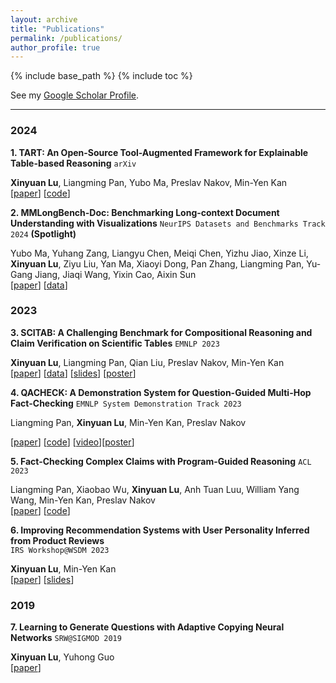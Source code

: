 ```yaml
---
layout: archive
title: "Publications"
permalink: /publications/
author_profile: true
---
```


{% include base_path %}
{% include toc %}

See my [Google Scholar Profile](https://scholar.google.com/citations?user=-NtdX2sAAAAJ&hl=en).

---

### 2024
**1. TART: An Open-Source Tool-Augmented Framework for Explainable Table-based Reasoning** `arXiv`

**Xinyuan Lu**, Liangming Pan, Yubo Ma, Preslav Nakov, Min-Yen Kan   
[[paper](https://arxiv.org/abs/2409.11724)] [[code](https://github.com/XinyuanLu00/TART)]

**2. MMLongBench-Doc: Benchmarking Long-context Document Understanding with Visualizations** 
`NeurIPS Datasets and Benchmarks Track 2024` **(Spotlight)**

Yubo Ma, Yuhang Zang, Liangyu Chen, Meiqi Chen, Yizhu Jiao, Xinze Li, **Xinyuan Lu**, Ziyu Liu, Yan Ma, Xiaoyi Dong, Pan Zhang, Liangming Pan, Yu-Gang Jiang, Jiaqi Wang, Yixin Cao, Aixin Sun   
[[paper](https://arxiv.org/abs/2407.01523)] [[data](https://mayubo2333.github.io/MMLongBench-Doc/)]

### 2023
**3. SCITAB: A Challenging Benchmark for Compositional Reasoning and Claim Verification on Scientific Tables** `EMNLP 2023`

**Xinyuan Lu**, Liangming Pan, Qian Liu, Preslav Nakov, Min-Yen Kan   
[[paper](https://aclanthology.org/2023.emnlp-main.483.pdf)] [[data](https://github.com/XinyuanLu00/SciTab)] [[slides](https://drive.google.com/file/d/1B2c2UVfCPDi_bI_RhAkJp88S1mNhHnOB/view?usp=sharing)] [[poster](https://drive.google.com/file/d/1PJxwvG9ejLVgMAsyIITPearbrDiXxE5Z/view?usp=sharing)]


**4. QACHECK: A Demonstration System for Question-Guided Multi-Hop Fact-Checking**
 `EMNLP System Demonstration Track 2023`

Liangming Pan, **Xinyuan Lu**, Min-Yen Kan, Preslav Nakov

[[paper](https://aclanthology.org/2023.emnlp-demo.23/)] [[code](https://github.com/XinyuanLu00/QACheck)] [[video](https://www.youtube.com/watch?v=ju8kxSldM64)][[poster](https://drive.google.com/file/d/1PN7SmApapkmttMqoBW2YPuOi9IxkM4G5/view?usp=sharing)]


**5. Fact-Checking Complex Claims with Program-Guided Reasoning** `ACL 2023`    

Liangming Pan, Xiaobao Wu, **Xinyuan Lu**, Anh Tuan Luu, William Yang Wang, Min-Yen Kan, Preslav Nakov   
[[paper](https://arxiv.org/pdf/2305.12744.pdf)] [[code](https://github.com/teacherpeterpan/ProgramFC)]

   
**6. Improving Recommendation Systems with User Personality Inferred from Product Reviews**  
`IRS Workshop@WSDM 2023`     

**Xinyuan Lu**, Min-Yen Kan   
[[paper](https://arxiv.org/pdf/2303.05039.pdf)] [[slides](https://speakerdeck.com/wingnus/improving-recommendation-systems-with-user-personality-inferred-from-product-reviews)]
      
### 2019
**7. Learning to Generate Questions with Adaptive Copying Neural Networks**  `SRW@SIGMOD 2019`     

**Xinyuan Lu**, Yuhong Guo   
[[paper](https://arxiv.org/abs/1909.08187)]
